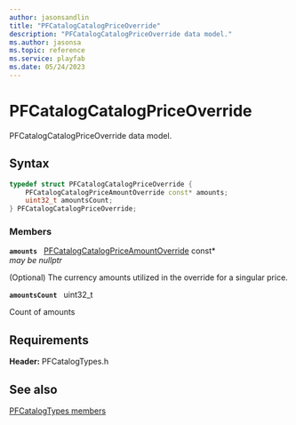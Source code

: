 ```yaml
---
author: jasonsandlin
title: "PFCatalogCatalogPriceOverride"
description: "PFCatalogCatalogPriceOverride data model."
ms.author: jasonsa
ms.topic: reference
ms.service: playfab
ms.date: 05/24/2023
---
```


# PFCatalogCatalogPriceOverride  

PFCatalogCatalogPriceOverride data model.  

## Syntax  
  
```cpp
typedef struct PFCatalogCatalogPriceOverride {  
    PFCatalogCatalogPriceAmountOverride const* amounts;  
    uint32_t amountsCount;  
} PFCatalogCatalogPriceOverride;  
```
  
### Members  
  
**`amounts`** &nbsp; [PFCatalogCatalogPriceAmountOverride](pfcatalogcatalogpriceamountoverride.md) const*  
*may be nullptr*  
  
(Optional) The currency amounts utilized in the override for a singular price.
  
**`amountsCount`** &nbsp; uint32_t  
  
Count of amounts
  
  
## Requirements  
  
**Header:** PFCatalogTypes.h
  
## See also  
[PFCatalogTypes members](../pfcatalogtypes_members.md)  

  
  
